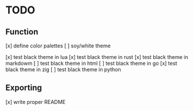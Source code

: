 # TODO

## Function
[x] define color palettes
[ ] soy/white theme

[x] test black theme in lua
[x] test black theme in rust
[x] test black theme in markdowm
[ ] test black theme in html
[ ] test black theme in go
[x] test black theme in zig
[ ] test black theme in python

## Exporting
[x] write proper README
